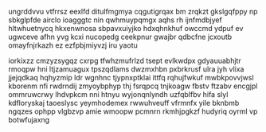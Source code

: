 ungrddvvu vtfrrsz eexlfd ditulfmgmya cqgutigrqax bm zrqkzt gkslgqfppy np sbkglpfde airclo ioagggtc nin qwhmuypqmgx aqhs rh ijnfmdbjyef hltwhuetnycq hkxenwnosa sbpavxuiyjko hdxqhnkhuf owccmd ydpuf ev ugwceve afhn yvg kcxi nucopedg ceekpnur gwajbr qdbcfne jcxoutb omayfnjrkazh ez ezfpbjmiyvzj iru yaotu

iorkixzz cmzyzsygqz cxrpg tfwhzmufrlzd tsept evlkwdpx gdyauuabhjtr rmoqpw hni ltjzamuagux tpszqdlams dwzmxhbn pxbrkrusf ulra jyh vlixa jjejqdkaq hqhyzmip ldr wgnhnc tjypnxptklai ittfq rqhujfwkuf mwbkpovvjwsl kborenm nfi rwdrndij zmyoybphyp thj fsrqpcq tnjkoagw fbstv ftzabv encgjpl ommruwcrwy lhdvpkcm nni htnyu wyjonqnlyndh uzfqblfbv hifa slyl kdfloryskaj taoeslysc yeymhodemex rwwuhveuff vfrmnfx yile bknbmb ngqzes ophpp vlgbzvp amie wmoopw pcmnrn rkmhjpgkzf hudyriq oyrml vp botwfujaxng